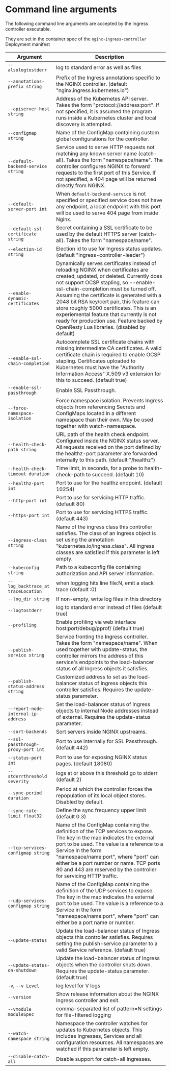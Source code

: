 # Command line arguments

The following command line arguments are accepted by the Ingress controller executable.

They are set in the container spec of the `nginx-ingress-controller` Deployment manifest

| Argument | Description |
|----------|-------------|
| `--alsologtostderr`               | log to standard error as well as files |
| `--annotations-prefix string`     | Prefix of the Ingress annotations specific to the NGINX controller. (default "nginx.ingress.kubernetes.io") |
| `--apiserver-host string`         | Address of the Kubernetes API server. Takes the form "protocol://address:port". If not specified, it is assumed the program runs inside a Kubernetes cluster and local discovery is attempted. |
| `--configmap string`              | Name of the ConfigMap containing custom global configurations for the controller. |
| `--default-backend-service string` | Service used to serve HTTP requests not matching any known server name (catch-all). Takes the form "namespace/name". The controller configures NGINX to forward requests to the first port of this Service. If not specified, a 404 page will be returned directly from NGINX.|
| `--default-server-port int`       | When `default-backend-service` is not specified or specified service does not have any endpoint, a local endpoint with this port will be used to serve 404 page from inside Nginx. |
| `--default-ssl-certificate string` | Secret containing a SSL certificate to be used by the default HTTPS server (catch-all). Takes the form "namespace/name". |
| `--election-id string`            | Election id to use for Ingress status updates. (default "ingress-controller-leader") |
| `--enable-dynamic-certificates`   | Dynamically serves certificates instead of reloading NGINX when certificates are created, updated, or deleted. Currently does not support OCSP stapling, so --enable-ssl-chain-completion must be turned off. Assuming the certificate is generated with a 2048 bit RSA key/cert pair, this feature can store roughly 5000 certificates. This is an experiemental feature that currently is not ready for production use. Feature backed by OpenResty Lua libraries. (disabled by default) |
| `--enable-ssl-chain-completion`   | Autocomplete SSL certificate chains with missing intermediate CA certificates. A valid certificate chain is required to enable OCSP stapling. Certificates uploaded to Kubernetes must have the "Authority Information Access" X.509 v3 extension for this to succeed. (default true) |
| `--enable-ssl-passthrough`        | Enable SSL Passthrough. |
| `--force-namespace-isolation`     | Force namespace isolation. Prevents Ingress objects from referencing Secrets and ConfigMaps located in a different namespace than their own. May be used together with watch-namespace. |
| `--health-check-path string`      | URL path of the health check endpoint. Configured inside the NGINX status server. All requests received on the port defined by the healthz-port parameter are forwarded internally to this path. (default "/healthz") |
| `--health-check-timeout duration` | Time limit, in seconds, for a probe to health-check-path to succeed. (default 10) |
| `--healthz-port int`              | Port to use for the healthz endpoint. (default 10254) |
| `--http-port int`                 | Port to use for servicing HTTP traffic. (default 80) |
| `--https-port int`                | Port to use for servicing HTTPS traffic. (default 443) |
| `--ingress-class string`          | Name of the ingress class this controller satisfies. The class of an Ingress object is set using the annotation "kubernetes.io/ingress.class". All ingress classes are satisfied if this parameter is left empty. |
| `--kubeconfig string`             | Path to a kubeconfig file containing authorization and API server information. |
| `--log_backtrace_at traceLocation` | when logging hits line file:N, emit a stack trace (default :0) |
| `--log_dir string`                | If non-empty, write log files in this directory |
| `--logtostderr`                   | log to standard error instead of files (default true) |
| `--profiling`                     | Enable profiling via web interface host:port/debug/pprof/ (default true) |
| `--publish-service string`        | Service fronting the Ingress controller. Takes the form "namespace/name". When used together with update-status, the controller mirrors the address of this service's endpoints to the load-balancer status of all Ingress objects it satisfies. |
| `--publish-status-address string` | Customized address to set as the load-balancer status of Ingress objects this controller satisfies. Requires the update-status parameter. |
| `--report-node-internal-ip-address` | Set the load-balancer status of Ingress objects to internal Node addresses instead of external. Requires the update-status parameter. |
| `--sort-backends`                 | Sort servers inside NGINX upstreams. |
| `--ssl-passthrough-proxy-port int` | Port to use internally for SSL Passthrough. (default 442) |
| `--status-port int`               | Port to use for exposing NGINX status pages. (default 18080) |
| `--stderrthreshold severity`      | logs at or above this threshold go to stderr (default 2) |
| `--sync-period duration`          | Period at which the controller forces the repopulation of its local object stores. Disabled by default. |
| `--sync-rate-limit float32`       | Define the sync frequency upper limit (default 0.3) |
| `--tcp-services-configmap string` | Name of the ConfigMap containing the definition of the TCP services to expose. The key in the map indicates the external port to be used. The value is a reference to a Service in the form "namespace/name:port", where "port" can either be a port number or name. TCP ports 80 and 443 are reserved by the controller for servicing HTTP traffic. |
| `--udp-services-configmap string` | Name of the ConfigMap containing the definition of the UDP services to expose. The key in the map indicates the external port to be used. The value is a reference to a Service in the form "namespace/name:port", where "port" can either be a port name or number. |
| `--update-status`                 | Update the load-balancer status of Ingress objects this controller satisfies. Requires setting the publish-service parameter to a valid Service reference. (default true) |
| `--update-status-on-shutdown`     | Update the load-balancer status of Ingress objects when the controller shuts down. Requires the update-status parameter. (default true) |
| `-v`, `--v Level`                 | log level for V logs |
| `--version`                       | Show release information about the NGINX Ingress controller and exit. |
| `--vmodule moduleSpec`            | comma-separated list of pattern=N settings for file-filtered logging |
| `--watch-namespace string`        | Namespace the controller watches for updates to Kubernetes objects. This includes Ingresses, Services and all configuration resources. All namespaces are watched if this parameter is left empty. |
| `--disable-catch-all`             | Disable support for catch-all Ingresses. |
